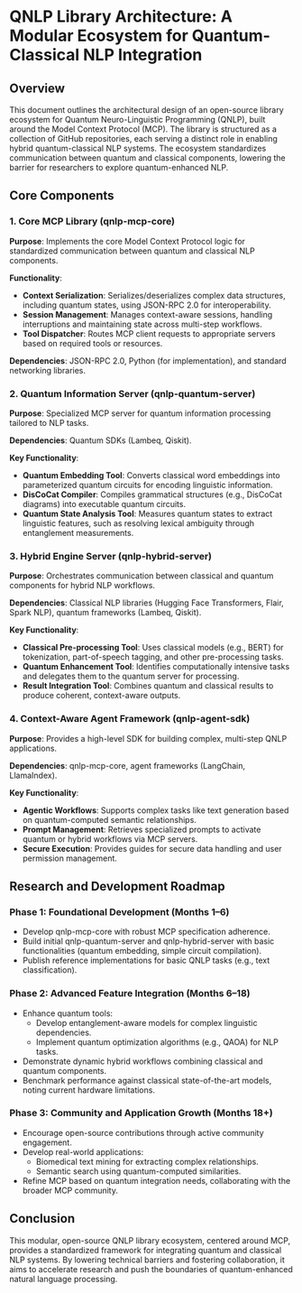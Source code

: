 # QNLP Library Architecture: A Modular Ecosystem for Quantum-Classical NLP Integration

## Overview
This document outlines the architectural design of an open-source library ecosystem for Quantum Neuro-Linguistic Programming (QNLP), built around the Model Context Protocol (MCP). The library is structured as a collection of GitHub repositories, each serving a distinct role in enabling hybrid quantum-classical NLP systems. The ecosystem standardizes communication between quantum and classical components, lowering the barrier for researchers to explore quantum-enhanced NLP.

## Core Components

### 1. Core MCP Library (qnlp-mcp-core)
**Purpose**: Implements the core Model Context Protocol logic for standardized communication between quantum and classical NLP components.

**Functionality**:
- **Context Serialization**: Serializes/deserializes complex data structures, including quantum states, using JSON-RPC 2.0 for interoperability.
- **Session Management**: Manages context-aware sessions, handling interruptions and maintaining state across multi-step workflows.
- **Tool Dispatcher**: Routes MCP client requests to appropriate servers based on required tools or resources.

**Dependencies**: JSON-RPC 2.0, Python (for implementation), and standard networking libraries.

### 2. Quantum Information Server (qnlp-quantum-server)
**Purpose**: Specialized MCP server for quantum information processing tailored to NLP tasks.

**Dependencies**: Quantum SDKs (Lambeq, Qiskit).

**Key Functionality**:
- **Quantum Embedding Tool**: Converts classical word embeddings into parameterized quantum circuits for encoding linguistic information.
- **DisCoCat Compiler**: Compiles grammatical structures (e.g., DisCoCat diagrams) into executable quantum circuits.
- **Quantum State Analysis Tool**: Measures quantum states to extract linguistic features, such as resolving lexical ambiguity through entanglement measurements.

### 3. Hybrid Engine Server (qnlp-hybrid-server)
**Purpose**: Orchestrates communication between classical and quantum components for hybrid NLP workflows.

**Dependencies**: Classical NLP libraries (Hugging Face Transformers, Flair, Spark NLP), quantum frameworks (Lambeq, Qiskit).

**Key Functionality**:
- **Classical Pre-processing Tool**: Uses classical models (e.g., BERT) for tokenization, part-of-speech tagging, and other pre-processing tasks.
- **Quantum Enhancement Tool**: Identifies computationally intensive tasks and delegates them to the quantum server for processing.
- **Result Integration Tool**: Combines quantum and classical results to produce coherent, context-aware outputs.

### 4. Context-Aware Agent Framework (qnlp-agent-sdk)
**Purpose**: Provides a high-level SDK for building complex, multi-step QNLP applications.

**Dependencies**: qnlp-mcp-core, agent frameworks (LangChain, LlamaIndex).

**Key Functionality**:
- **Agentic Workflows**: Supports complex tasks like text generation based on quantum-computed semantic relationships.
- **Prompt Management**: Retrieves specialized prompts to activate quantum or hybrid workflows via MCP servers.
- **Secure Execution**: Provides guides for secure data handling and user permission management.

## Research and Development Roadmap

### Phase 1: Foundational Development (Months 1–6)
- Develop qnlp-mcp-core with robust MCP specification adherence.
- Build initial qnlp-quantum-server and qnlp-hybrid-server with basic functionalities (quantum embedding, simple circuit compilation).
- Publish reference implementations for basic QNLP tasks (e.g., text classification).

### Phase 2: Advanced Feature Integration (Months 6–18)
- Enhance quantum tools:
  - Develop entanglement-aware models for complex linguistic dependencies.
  - Implement quantum optimization algorithms (e.g., QAOA) for NLP tasks.
- Demonstrate dynamic hybrid workflows combining classical and quantum components.
- Benchmark performance against classical state-of-the-art models, noting current hardware limitations.

### Phase 3: Community and Application Growth (Months 18+)
- Encourage open-source contributions through active community engagement.
- Develop real-world applications:
  - Biomedical text mining for extracting complex relationships.
  - Semantic search using quantum-computed similarities.
- Refine MCP based on quantum integration needs, collaborating with the broader MCP community.

## Conclusion
This modular, open-source QNLP library ecosystem, centered around MCP, provides a standardized framework for integrating quantum and classical NLP systems. By lowering technical barriers and fostering collaboration, it aims to accelerate research and push the boundaries of quantum-enhanced natural language processing.
